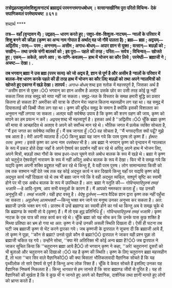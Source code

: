 **तत्रोद्वहत्पशुपवंशशिशुत्वनाट्यं** **ब्रह्माद्वयं परमनन्तमगाधबोधम् ।** **वत्सान्सखीनिव पुरा परितो विचिन्व-** **देकं सपाणिकवलं परमेष्ठ्यचष्ट ॥ ६१॥** 

शब्दार्थ **** 

**तत्र—** **वहाँ (वृन्दावन में)** **; उद्वहत्—** **धारण करते हुए** **; पशुप-वंश-शिशुत्व-नाट्यम्—** **ग्वालों के परिवार में शिशु बनने की क्रीड़ा** **(कृष्ण का अन्य नाम गोपाल है अर्थात् वह जो गौवें पालता है)** **; ब्रह्म—** **ब्रह्म** **; अद्वयम्—** **अद्वितीय** **; परम्—** **परम** **; अनन्तम्—** **असीम** **; अगाध-बोधम्—** **अपार ज्ञान से युक्त** **; वत्सान्—** **बछड़ों को** **; सखीन्—** **तथा उनके संगी बालकों को** **; इव पुरा—** **पहले** **की तरह** **; परित:—** **सर्वत्र** **; विचिन्वत्—** **खोजते हुए** **; एकम्—** **अकेले, अपने आप** **; स-पाणि-कवलम्—** **हाथ में भोजन का कौर** **लिये** **; परमेष्ठी—** **ब्रह्माजी ने** **; अचष्ट—** **देखा।** **.** 

**तब भगवान् ब्रह्मा ने उस ब्रह्म (परम सत्य) को जो अद्वय है, ज्ञान से पूर्ण है और असीम है** **ग्वालों के परिवार में बालक-वेश धारण करके पहले की ही तरह हाथ में भोजन का कौर लिए** **बछड़ों को तथा अपने ग्वालमित्रों को खोजते हुए एकान्त में खड़े देखा।** **तात्पर्य :** *अगाध-बोधम्* शब्द इस श्लोक में महत्त्वपूर्ण है, जिसका अर्थ है ''असीम ज्ञान से युक्त।ÓÓ भगवान् का ज्ञान असीम है अतएव उसके छोर का उसी तरह कोई छू नहीं सकता जिस तरह समुद्र को मापा नहीं जा सकता। समुद्र-जल के विस्तार के समक्ष हमारी बुद्धि का प्रसार कितना हो सकता है? अमरीका की यात्रा के दौरान मेरा जहाज कितना महत्त्वहीन लग रहा था। वह समुद्र में दियासलाई की डिब्बी जैसा लग रहा था। कृष्ण की बुदि्ध समुद्र के समान है क्योंकि इसकी विशालता का अनुमान नहीं लगाया जा सकता। अतएव यही सर्वश्रेष्ठ उपाय है कि कृष्ण की शरण ग्रहण की जाय, कृष्ण को मापने का हम प्रयत्न न करें। *अद्वयम्* शब्द भी महत्त्वपूर्ण है। इसका अर्थ है ''अद्वितीय।ÓÓ चूँकि ब्रह्मा कृष्ण की माया से आच्छादित थे अतएव वे अपने को सर्वोच्च मान रहे थे। भौतिक जगत में प्रत्येक व्यक्ति सोचता है, ''मैं इस जगत का सर्वश्रेष्ठ व्यक्ति हूँ। मैं सब जानता हूँ।ÓÓ वह सोचता है, ''मैं भगवद्गीता क्यों पढूँ? मुझे सब आता है। मेरी अपनी व्यालया है।ÓÓ किन्तु ब्रह्मा यह जान गये कि परम पुरुष तो कृष्ण हैं। *ईश्वर:* *परम: कृष्ण:।* इससे कृष्ण का अन्य नाम *परमेश्वर* भी है। अब ब्रह्मा ने भगवान् कृष्ण को वृन्दावन में ग्वालबाल के रूप में प्रकट होते देखा जहाँ वे अपने ऐश्वर्य का प्रदर्शन नहीं कर रहे थे अपितु अपने हाथ में भोजन लिए, अपने मित्रों, बछड़ों तथा गौवों के साथ इधर-उधर घूमने वाले अबोध बालक के रूप में खड़े थे। ब्रह्मा ने कृष्ण को चतुर्भुज ऐश्वर्यपूर्ण नारायण के रूप में नहीं अपितु अबोध बालक के रूप में देखा। फिर भी वे समझ गये कि यद्यपि कृष्ण अपनी शक्ति प्रदॢशत नहीं कर रहे थे किन्तु हैं, वे वही परम पुरुष। लोग सामान्यतया किसी को तब तक सश्मान नहीं देते जब तक वह कोई अद्भुत कार्य न कर दिखाये किन्तु यहाँ पर यद्यपि कृष्ण कोई अद्भुत कार्य नहीं दिखला रहे थे तब भी ब्रह्मा जान गये कि वे वही अद्भुत व्यकि्त, सश्पूर्ण सृष्टि का स्वामी होने पर भी एक अबोध बालक के रूप में उपस्थित हैं। अत: ब्रह्मा ने स्तुति की— *गोविन्दमादिपुरुषं तमहं भजामि* —हे आदि-पुरुष, आप सभी वस्तुओं के कारण हैं। मैं आपको नमस्कार करता हूँ। यह उनकी अनुभूति थी। *तमहं भजामि।* यही इष्ट वस्तु है। *वेदेषु दुर्लभम्* —मात्र वैदिक ज्ञान द्वारा कृष्ण तक नहीं पहुँचा जा सकता। *अदुर्लभम् आत्मभक्तौ* —किन्तु भक्त बन जाने पर मनुष्य उनका अनुभव कर सकता है। अत: ब्रह्माजी उनके भक्त बन गये। प्रारश्भ में उन्हें ब्रह्माण्ड का स्वामी होने का गर्व था किन्तु अब वे समझ चुके थे कि ब्रह्माण्ड के स्वामी तो ये (कृष्ण) हैं। मैं तो एक क्षुद्र प्रतिनिधि हूँ। *गोविन्दमादिपुरुषं तमहं भजामि।*  कृष्ण नाटक के एक पात्र की तरह कार्य कर रहे थे। चूँकि ब्रह्मा को यह सोच कर कि उनके पास कुछ शक्ति है मिथ्या प्रतिष्ठा का भ्रम हो गया था अत: कृष्ण ने उन्हें उनकी असली स्थिति दिखला दी। ऐसी ही घटना तब घटी जब ब्रह्माजी कृष्ण से भेंट करने द्वारका गये। जब कृष्णजी के द्वारपाल ने सूचना दी कि ब्रह्माजी आये हैं, तो कृष्ण ने पूछा, ''कौन से ब्रह्मा? उनसे पूछो कौन से ब्रह्मा?ÓÓ द्वारपाल ने जाकर यही प्रश्न पूछा तो ब्रह्माजी चकित रह गये। उन्होंने सोचा, ''क्या मेरे अतिरिक्त भी कोई अन्य ब्रह्मा है?ÓÓ जब द्वारपाल ने जाकर सूचित किया कि ''चतुरानन ब्रह्मा आये हैंÓÓ तो भगवान् कृष्ण ने कहा, ''अरे! चतुरानन! दूसरों को भी बुलाओ और चतुरानन को दिखाओ।ÓÓ यह है कृष्ण की स्थिति। कृष्ण के लिए चतुरानन ब्रह्मा महत्त्वहीन हैं, तो भला ''चार सिर वाले वैज्ञानिकोंÓÓ की क्या बिसात! भौतिकतावादी वैज्ञानिक सोचते हैं कि यह पृथ्वीलोक तो सारे ऐश्वर्य से पूर्ण है किन्तु अन्य लोक रिक्त हैं। चूँकि वे केवल सोचते हैं इसलिए उनका यह वैज्ञानिक निष्कर्ष निकलता है। किन्तु *भागवत* से हम जानते हैं कि सारा ब्रह्माण्ड जीवों से पूरित है। यह तो वैज्ञानिकों की मूर्खता है कि वे कुछ भी न जानते हुए अपने को वैज्ञानिक, दार्शनिक तथा ज्ञानी मानते हुए लोगों को भ्रान्त करते हैं।  